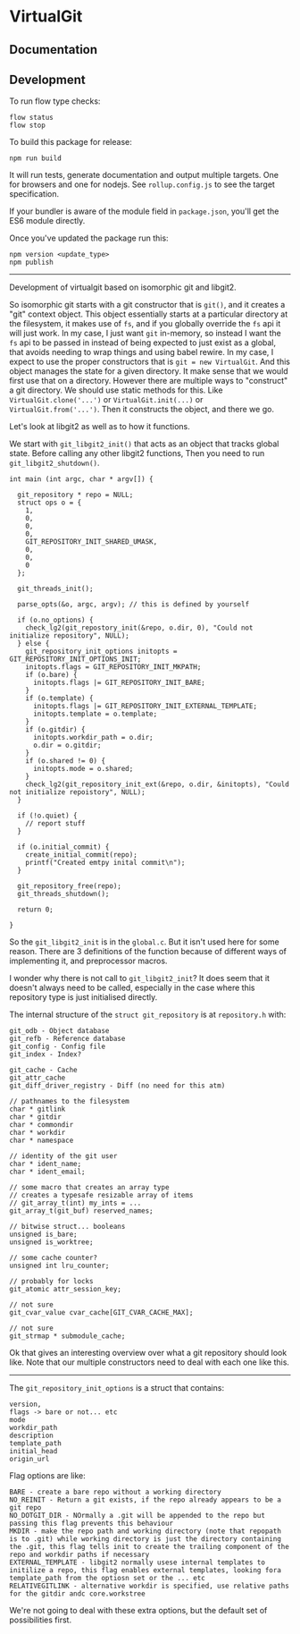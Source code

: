 # VirtualGit

Documentation
--------------

Development
-------------

To run flow type checks:

```
flow status
flow stop
```

To build this package for release:

```
npm run build
```

It will run tests, generate documentation and output multiple targets. One for browsers and one for nodejs. See `rollup.config.js` to see the target specification.

If your bundler is aware of the module field in `package.json`, you'll get the ES6 module directly.

Once you've updated the package run this:

```
npm version <update_type>
npm publish
```

---

Development of virtualgit based on isomorphic git and libgit2.

So isomorphic git starts with a git constructor that is `git()`, and it creates a "git" context object. This object essentially starts at a particular directory at the filesystem, it makes use of `fs`, and if you globally override the `fs` api it will just work. In my case, I just want `git` in-memory, so instead I want the `fs` api to be passed in instead of being expected to just exist as a global, that avoids needing to wrap things and using babel rewire. In my case, I expect to use the proper constructors that is `git = new VirtualGit`. And this object manages the state for a given directory. It make sense that we would first use that on a directory. However there are multiple ways to "construct" a git directory. We should use static methods for this. Like `VirtualGit.clone('...')` or `VirtualGit.init(...)` or `VirtualGit.from('...')`. Then it constructs the object, and there we go.

Let's look at libgit2 as well as to how it functions.

We start with `git_libgit2_init()` that acts as an object that tracks global state. Before calling any other libgit2 functions, Then you need to run `git_libgit2_shutdown()`.

```
int main (int argc, char * argv[]) {

  git_repository * repo = NULL;
  struct ops o = {
    1,
    0,
    0,
    0,
    GIT_REPOSITORY_INIT_SHARED_UMASK,
    0,
    0,
    0
  };

  git_threads_init();

  parse_opts(&o, argc, argv); // this is defined by yourself

  if (o.no_options) {
    check_lg2(git_repostory_init(&repo, o.dir, 0), "Could not initialize repository", NULL);
  } else {
    git_repository_init_options initopts = GIT_REPOSITORY_INIT_OPTIONS_INIT;
    initopts.flags = GIT_REPOSITORY_INIT_MKPATH;
    if (o.bare) {
      initopts.flags |= GIT_REPOSITORY_INIT_BARE;
    }
    if (o.template) {
      initopts.flags |= GIT_REPOSITORY_INIT_EXTERNAL_TEMPLATE;
      initopts.template = o.template;
    }
    if (o.gitdir) {
      initopts.workdir_path = o.dir;
      o.dir = o.gitdir;
    }
    if (o.shared != 0) {
      initopts.mode = o.shared;
    }
    check_lg2(git_repository_init_ext(&repo, o.dir, &initopts), "Could not initialize repoistory", NULL);
  }

  if (!o.quiet) {
    // report stuff
  }

  if (o.initial_commit) {
    create_initial_commit(repo);
    printf("Created emtpy inital commit\n");
  }

  git_repository_free(repo);
  git_threads_shutdown();

  return 0;

}
```

So the `git_libgit2_init` is in the `global.c`. But it isn't used here for some reason. There are 3 definitions of the function because of different ways of implementing it, and preprocessor macros.

I wonder why there is not call to `git_libgit2_init`? It does seem that it doesn't always need to be called, especially in the case where this repository type is just initialised directly.

The internal structure of the `struct git_repository` is at `repository.h` with:

```
git_odb - Object database
git_refb - Reference database
git_config - Config file
git_index - Index?

git_cache - Cache
git_attr_cache
git_diff_driver_registry - Diff (no need for this atm)

// pathnames to the filesystem
char * gitlink
char * gitdir
char * commondir
char * workdir
char * namespace

// identity of the git user
char * ident_name;
char * ident_email;

// some macro that creates an array type
// creates a typesafe resizable array of items
// git_array_t(int) my_ints = ...
git_array_t(git_buf) reserved_names;

// bitwise struct... booleans
unsigned is_bare;
unsigned is_worktree;

// some cache counter?
unsigned int lru_counter;

// probably for locks
git_atomic attr_session_key;

// not sure
git_cvar_value cvar_cache[GIT_CVAR_CACHE_MAX];

// not sure
git_strmap * submodule_cache;
```

Ok that gives an interesting overview over what a git repository should look like. Note that our multiple constructors need to deal with each one like this.

---

The `git_repository_init_options` is a struct that contains:

```
version,
flags -> bare or not... etc
mode
workdir_path
description
template_path
initial_head
origin_url
```

Flag options are like:

```
BARE - create a bare repo without a working directory
NO_REINIT - Return a git exists, if the repo already appears to be a git repo
NO_DOTGIT_DIR - NOrmally a .git will be appended to the repo but passing this flag prevents this behaviour
MKDIR - make the repo path and working directory (note that repopath is to .git) while working directory is just the directory containing the .git, this flag tells init to create the trailing component of the repo and workdir paths if necessary
EXTERNAL_TEMPLATE - libgit2 normally usese internal templates to initilize a repo, this flag enables external templates, looking fora template_path from the optiosn set or the ... etc
RELATIVEGITLINK - alternative workdir is specified, use relative paths for the gitdir andc core.workstree
```

We're not going to deal with these extra options, but the default set of possibilities first.
